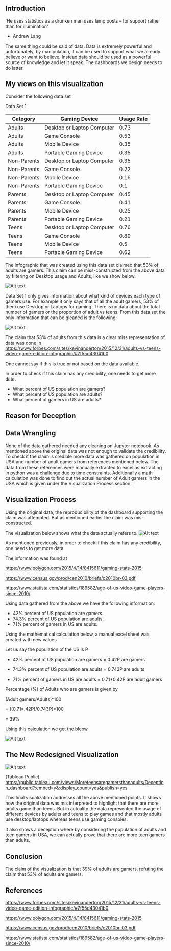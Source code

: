 ## Introduction

'He uses statistics as a drunken man uses lamp posts – for support rather than for illumination'
 - Andrew Lang

The same thing could be said of data. Data is extremely powerful and unfortunately, by manipulation, it can be used to support what we already believe or want to believe. Instead data should be used as a powerful source of knowledge and let it speak. The dashboards we design needs to do latter.


## My views on this visualization

Consider the following data set

Data Set 1

| Category | Gaming Device | Usage Rate |
| --- | --- | --- |
| Adults | Desktop or Laptop Computer	| 0.73 |
| Adults | Game Console | 0.53 |
| Adults | Mobile Device | 0.35 |
| Adults	| Portable Gaming Device	| 0.35 |
| Non-Parents |	Desktop or Laptop Computer |	0.35 |
| Non-Parents	| Game Console | 0.22 |
| Non-Parents	| Mobile Device	| 0.16 |
| Non-Parents	| Portable Gaming Device	| 0.1 |
| Parents	| Desktop or Laptop Computer	| 0.45 |
| Parents	| Game Console | 0.41 |
| Parents | Mobile Device	| 0.25 |
| Parents	| Portable Gaming Device	| 0.21 |
| Teens | Desktop or Laptop Computer	| 0.76 |
| Teens | Game Console	| 0.89 |
| Teens | Mobile Device| 0.5 |
| Teens	| Portable Gaming Device	| 0.62 |

The infographic that was created using this data set claimed that 53% of adults are gamers. This claim can be miss-constructed from the above data by filtering on Desktop usage and Adults, like we show below.

![Alt text](https://github.com/bhargavre/Dashboard_Labs/blob/master/Deception/deception.png)

Data Set 1 only gives information about what kind of devices each type of gamers use. For example it only says that of all the adult gamers, 53% of them use Desktop or Laptops for gaming. There is no data about the total number of gamers or the proportion of adult vs teens. From this data set the only information that can be gleaned is the following:

![Alt text](https://github.com/bhargavre/Dashboard_Labs/blob/master/Deception/device%20usage.png)
 
The claim that 53% of adults from this data is a clear miss representation of data was done in https://www.forbes.com/sites/kevinanderton/2015/12/31/adults-vs-teens-video-game-edition-infographic/#7f55d43041b0

One cannot say if this is true or not based on the data available.

In order to check if this claim has any credibility, one needs to get more data. 

+	What percent of US population are gamers?
+	What percent of US population are adults?
+	What percent of gamers in US are adults?


## Reason for Deception



## Data Wrangling

None of the data gathered needed any cleaning on Jupyter notebook. As mentioned above the original data was not enough to validate the credibility. To check if the claim is credible more data was gathered on population in USA and number of adult gamers from references mentioned below. The data from these references were manually extracted to excel as extracting in python was a challenge due to time constraints.
Additionally a math calculation was done to find out the actual number of Adult gamers in the USA which is given under the Visualization Process section. 

## Visualization Process

Using the original data, the reproducibility of the dashboard supporting the claim was attempted. But as mentioned earlier the claim was mis-constructed. 

The visualization below shows what the data actually refers to.
![Alt text](https://github.com/bhargavre/Dashboard_Labs/blob/master/Deception/Deception_process1.png)

As mentioned previously, in order to check if this claim has any credibility, one needs to get more data. 

The information was found at 

https://www.polygon.com/2015/4/14/8415611/gaming-stats-2015

https://www.census.gov/prod/cen2010/briefs/c2010br-03.pdf

https://www.statista.com/statistics/189582/age-of-us-video-game-players-since-2010/

Using data gathered from the above we have the following information:

+	42% percent of US population are gamers.
+	74.3% percent of US population are adults.
+	71% percent of gamers in US are adults.

Using the mathematical calculation below, a manual excel sheet was created with new values

Let us say the population of the US is P

+	42% percent of US population are gamers = 0.42P are gamers

+ 74.3% percent of US population are adults = 0.743P are adults

+ 71% percent of gamers in US are adults = 0.71*0.42P are adult gamers

Percentage (%) of Adults who are gamers is given by 

(Adult gamers/Adults)*100

= ((0.71*.42P)/0.743P)*100

= 39%

Using this calculation we get the bleow 

![Alt text](https://github.com/bhargavre/Dashboard_Labs/blob/master/Deception/real%20deal.png)


## The New Redesigned Visualization

![Alt text](https://github.com/bhargavre/Dashboard_Labs/blob/master/Deception/Deception_dashboard_new.png)

(Tableau Public): https://public.tableau.com/views/Moreteensaregamersthanadults/Deception_dashboard?:embed=y&:display_count=yes&publish=yes

This final visualization addresses all the above mentioned points. It shows how the original data was mis interpreted to highlight that there are more adults game than teens. But in actuality the data represented the usage of different devices by adults and teens to play games and that mostly adults use desktop/laptops whereas teens use gaming consoles. 

It also shows a deception where by considering the population of adults and teen gamers in USA, we can actually prove that there are more teen gamers than adults.

## Conclusion

The claim of the visualization is that 39% of adults are gamers, refuting the claim that 53% of adults are gamers. 


## References

https://www.forbes.com/sites/kevinanderton/2015/12/31/adults-vs-teens-video-game-edition-infographic/#7f55d43041b0

https://www.polygon.com/2015/4/14/8415611/gaming-stats-2015

https://www.census.gov/prod/cen2010/briefs/c2010br-03.pdf

https://www.statista.com/statistics/189582/age-of-us-video-game-players-since-2010/

